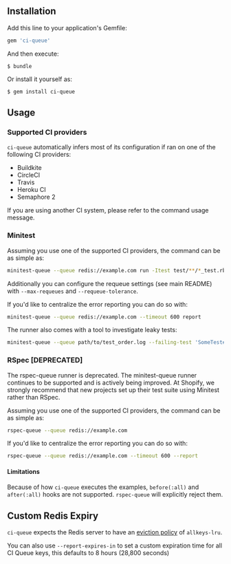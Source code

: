## Installation

Add this line to your application's Gemfile:

```ruby
gem 'ci-queue'
```

And then execute:

    $ bundle

Or install it yourself as:

    $ gem install ci-queue

## Usage

### Supported CI providers

`ci-queue` automatically infers most of its configuration if ran on one of the following CI providers:

  - Buildkite
  - CircleCI
  - Travis
  - Heroku CI
  - Semaphore 2

If you are using another CI system, please refer to the command usage message.

### Minitest

Assuming you use one of the supported CI providers, the command can be as simple as:

```bash
minitest-queue --queue redis://example.com run -Itest test/**/*_test.rb
```

Additionally you can configure the requeue settings (see main README) with `--max-requeues` and `--requeue-tolerance`.


If you'd like to centralize the error reporting you can do so with:

```bash
minitest-queue --queue redis://example.com --timeout 600 report
```

The runner also comes with a tool to investigate leaky tests:

```bash
minitest-queue --queue path/to/test_order.log --failing-test 'SomeTest#test_something' bisect -Itest test/**/*_test.rb
```

### RSpec [DEPRECATED]

The rspec-queue runner is deprecated. The minitest-queue runner continues to be supported and is actively being improved. At Shopify, we strongly recommend that new projects set up their test suite using Minitest rather than RSpec.

Assuming you use one of the supported CI providers, the command can be as simple as:

```bash
rspec-queue --queue redis://example.com
```

If you'd like to centralize the error reporting you can do so with:

```bash
rspec-queue --queue redis://example.com --timeout 600 --report
```

#### Limitations

Because of how `ci-queue` executes the examples, `before(:all)` and `after(:all)` hooks are not supported. `rspec-queue` will explicitly reject them.

## Custom Redis Expiry

`ci-queue` expects the Redis server to have an [eviction policy](https://redis.io/docs/manual/eviction/#eviction-policies) of `allkeys-lru`.

You can also use `--report-expires-in` to set a custom expiration time for all CI Queue keys, this defaults to 8 hours (28,800 seconds)
